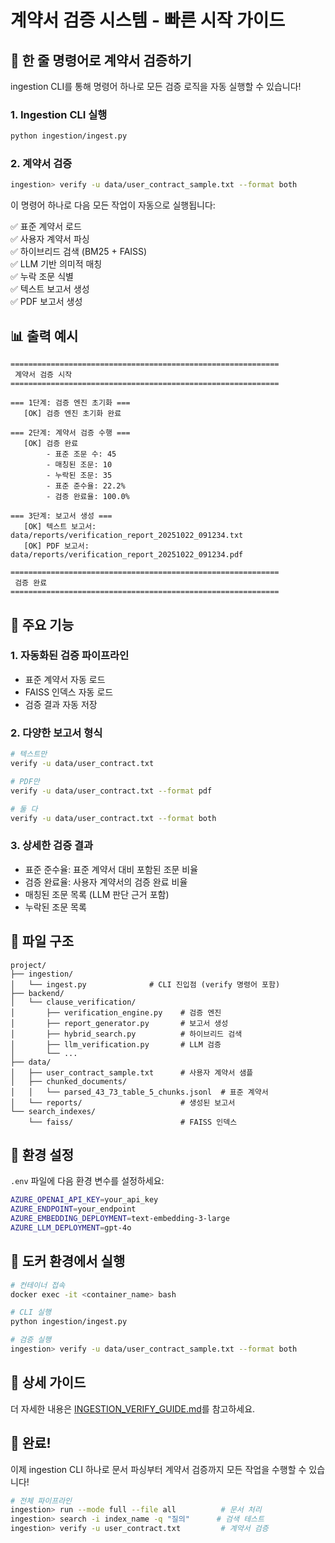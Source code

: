 # 계약서 검증 시스템 - 빠른 시작 가이드

## 🚀 한 줄 명령어로 계약서 검증하기

ingestion CLI를 통해 명령어 하나로 모든 검증 로직을 자동 실행할 수 있습니다!

### 1. Ingestion CLI 실행

```bash
python ingestion/ingest.py
```

### 2. 계약서 검증

```bash
ingestion> verify -u data/user_contract_sample.txt --format both
```

이 명령어 하나로 다음 모든 작업이 자동으로 실행됩니다:

✅ 표준 계약서 로드  
✅ 사용자 계약서 파싱  
✅ 하이브리드 검색 (BM25 + FAISS)  
✅ LLM 기반 의미적 매칭  
✅ 누락 조문 식별  
✅ 텍스트 보고서 생성  
✅ PDF 보고서 생성  

## 📊 출력 예시

```
============================================================
 계약서 검증 시작
============================================================

=== 1단계: 검증 엔진 초기화 ===
   [OK] 검증 엔진 초기화 완료

=== 2단계: 계약서 검증 수행 ===
   [OK] 검증 완료
        - 표준 조문 수: 45
        - 매칭된 조문: 10
        - 누락된 조문: 35
        - 표준 준수율: 22.2%
        - 검증 완료율: 100.0%

=== 3단계: 보고서 생성 ===
   [OK] 텍스트 보고서: data/reports/verification_report_20251022_091234.txt
   [OK] PDF 보고서: data/reports/verification_report_20251022_091234.pdf

============================================================
 검증 완료
============================================================
```

## 🎯 주요 기능

### 1. 자동화된 검증 파이프라인
- 표준 계약서 자동 로드
- FAISS 인덱스 자동 로드
- 검증 결과 자동 저장

### 2. 다양한 보고서 형식
```bash
# 텍스트만
verify -u data/user_contract.txt

# PDF만
verify -u data/user_contract.txt --format pdf

# 둘 다
verify -u data/user_contract.txt --format both
```

### 3. 상세한 검증 결과
- 표준 준수율: 표준 계약서 대비 포함된 조문 비율
- 검증 완료율: 사용자 계약서의 검증 완료 비율
- 매칭된 조문 목록 (LLM 판단 근거 포함)
- 누락된 조문 목록

## 📁 파일 구조

```
project/
├── ingestion/
│   └── ingest.py              # CLI 진입점 (verify 명령어 포함)
├── backend/
│   └── clause_verification/
│       ├── verification_engine.py    # 검증 엔진
│       ├── report_generator.py       # 보고서 생성
│       ├── hybrid_search.py          # 하이브리드 검색
│       ├── llm_verification.py       # LLM 검증
│       └── ...
├── data/
│   ├── user_contract_sample.txt      # 사용자 계약서 샘플
│   ├── chunked_documents/
│   │   └── parsed_43_73_table_5_chunks.jsonl  # 표준 계약서
│   └── reports/                      # 생성된 보고서
└── search_indexes/
    └── faiss/                        # FAISS 인덱스
```

## 🔧 환경 설정

`.env` 파일에 다음 환경 변수를 설정하세요:

```bash
AZURE_OPENAI_API_KEY=your_api_key
AZURE_ENDPOINT=your_endpoint
AZURE_EMBEDDING_DEPLOYMENT=text-embedding-3-large
AZURE_LLM_DEPLOYMENT=gpt-4o
```

## 🐳 도커 환경에서 실행

```bash
# 컨테이너 접속
docker exec -it <container_name> bash

# CLI 실행
python ingestion/ingest.py

# 검증 실행
ingestion> verify -u data/user_contract_sample.txt --format both
```

## 📖 상세 가이드

더 자세한 내용은 [INGESTION_VERIFY_GUIDE.md](docs/INGESTION_VERIFY_GUIDE.md)를 참고하세요.

## 🎉 완료!

이제 ingestion CLI 하나로 문서 파싱부터 계약서 검증까지 모든 작업을 수행할 수 있습니다!

```bash
# 전체 파이프라인
ingestion> run --mode full --file all          # 문서 처리
ingestion> search -i index_name -q "질의"      # 검색 테스트
ingestion> verify -u user_contract.txt         # 계약서 검증
```
